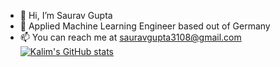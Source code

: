 - 👋 Hi, I’m Saurav Gupta
- 👀 Applied Machine Learning Engineer based out of Germany
- 📫 You can reach me at sauravgupta3108@gmail.com
[![Kalim's GitHub stats](https://github-readme-stats.vercel.app/api?username=sauravgarg540&show_icons=true&theme=algolia&count_private=true&show=reviews&theme=onedark&bg_color=30,e96443,904e95&title_color=fff&text_color=fff&include_all_commits=true)](https://github.com/sauravgarg54o)
<!---
sauravgarg540/sauravgarg540 is a ✨ special ✨ repository because its `README.md` (this file) appears on your GitHub profile.
You can click the Preview link to take a look at your changes.
--->
